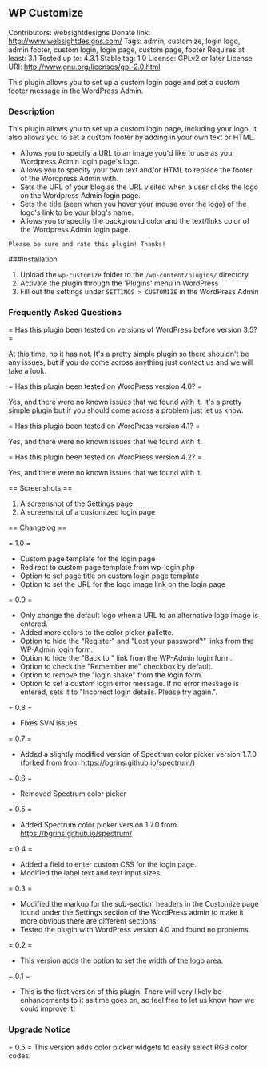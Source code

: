 ## WP Customize

Contributors: websightdesigns
Donate link: http://www.websightdesigns.com/
Tags: admin, customize, login logo, admin footer, custom login, login page, custom page, footer
Requires at least: 3.1
Tested up to: 4.3.1
Stable tag: 1.0
License: GPLv2 or later
License URI: http://www.gnu.org/licenses/gpl-2.0.html

This plugin allows you to set up a custom login page and set a custom footer message in the WordPress Admin.

### Description

This plugin allows you to set up a custom login page, including your logo. It also allows you to set a custom footer by adding in your own text or HTML.

* Allows you to specify a URL to an image you'd like to use as your Wordpress Admin login page's logo.
* Allows you to specify your own text and/or HTML to replace the footer of the Wordpress Admin with.
* Sets the URL of your blog as the URL visited when a user clicks the logo on the Wordpress Admin login page.
* Sets the title (seen when you hover your mouse over the logo) of the logo's link to be your blog's name.
* Allows you to specify the background color and the text/links color of the Wordpress Admin login page.

`Please be sure and rate this plugin! Thanks!`

###Installation

1. Upload the `wp-customize` folder to the `/wp-content/plugins/` directory
2. Activate the plugin through the 'Plugins' menu in WordPress
3. Fill out the settings under `SETTINGS > CUSTOMIZE` in the WordPress Admin

### Frequently Asked Questions

= Has this plugin been tested on versions of WordPress before version 3.5? =

At this time, no it has not. It's a pretty simple plugin so there shouldn't be any issues, but if you do come across anything just contact us and we will take a look.

= Has this plugin been tested on WordPress version 4.0? =

Yes, and there were no known issues that we found with it. It's a pretty simple plugin but if you should come across a problem just let us know.

= Has this plugin been tested on WordPress version 4.1? =

Yes, and there were no known issues that we found with it.

= Has this plugin been tested on WordPress version 4.2? =

Yes, and there were no known issues that we found with it.

== Screenshots ==

1. A screenshot of the Settings page
2. A screenshot of a customized login page

== Changelog ==

= 1.0 =
* Custom page template for the login page
* Redirect to custom page template from wp-login.php
* Option to set page title on custom login page template
* Option to set the URL for the logo image link on the login page

= 0.9 =
* Only change the default logo when a URL to an alternative logo image is entered.
* Added more colors to the color picker pallette.
* Option to hide the "Register" and "Lost your password?" links from the WP-Admin login form.
* Option to hide the "Back to <site name>" link from the WP-Admin login form.
* Option to check the "Remember me" checkbox by default.
* Option to remove the "login shake" from the login form.
* Option to set a custom login error message. If no error message is entered, sets it to "Incorrect login details. Please try again.".

= 0.8 =
* Fixes SVN issues.

= 0.7 =
* Added a slightly modified version of Spectrum color picker version 1.7.0 (forked from from https://bgrins.github.io/spectrum/)

= 0.6 =
* Removed Spectrum color picker

= 0.5 =
* Added Spectrum color picker version 1.7.0 from https://bgrins.github.io/spectrum/

= 0.4 =
* Added a field to enter custom CSS for the login page.
* Modified the label text and text input sizes.

= 0.3 =
* Modified the markup for the sub-section headers in the Customize page found under the Settings section of the WordPress admin to make it more obvious there are different sections.
* Tested the plugin with WordPress version 4.0 and found no problems.

= 0.2 =
* This version adds the option to set the width of the logo area.

= 0.1 =
* This is the first version of this plugin. There will very likely be enhancements to it as time goes on, so feel free to let us know how we could improve it!

### Upgrade Notice

= 0.5 =
This version adds color picker widgets to easily select RGB color codes.